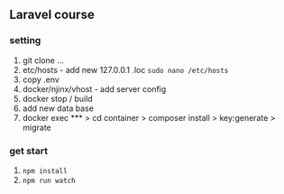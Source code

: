 ## Laravel course

### setting
1) git clone  ... 
2) etc/hosts - add new  127.0.0.1  <name>.loc
 ```sudo nano /etc/hosts```
3) copy .env 
4) docker/njinx/vhost - add server config
5) docker stop / build
6) add new data base
7) docker exec *** > cd container > composer install > key:generate > migrate


### get start
1) ``` npm install ```
2) ``` npm run watch ```